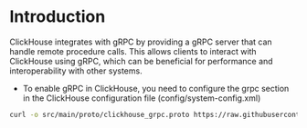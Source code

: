 # Introduction

ClickHouse integrates with gRPC by providing a gRPC server that can handle remote procedure calls. 
This allows clients to interact with ClickHouse using gRPC, which can be beneficial for performance and interoperability with other systems.

- To enable gRPC in ClickHouse, you need to configure the grpc section in the ClickHouse configuration file (config/system-config.xml)

```sh
curl -o src/main/proto/clickhouse_grpc.proto https://raw.githubusercontent.com/ClickHouse/ClickHouse/master/grpc/proto/clickhouse_grpc.proto
```